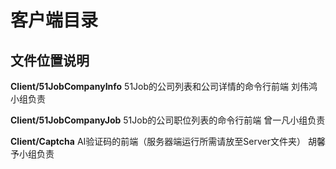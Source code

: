 # 客户端目录

## 文件位置说明

**Client/51JobCompanyInfo** 51Job的公司列表和公司详情的命令行前端  刘伟鸿小组负责

**Client/51JobCompanyJob** 51Job的公司职位列表的命令行前端  曾一凡小组负责

**Client/Captcha** AI验证码的前端（服务器端运行所需请放至Server文件夹） 胡馨予小组负责